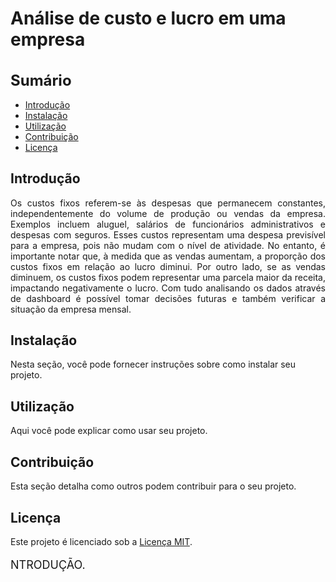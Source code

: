 # Análise de custo e lucro  em uma empresa

<h1 style="font-size: 24px;">Sumário</h1>


- [Introdução](#introdução)
- [Instalação](#instalação)
- [Utilização](#utilização)
- [Contribuição](#contribuição)
- [Licença](#licença)

## Introdução

<p align="justify">
Os custos fixos referem-se às despesas que permanecem constantes, independentemente do volume de produção ou vendas da empresa. Exemplos incluem aluguel, salários de funcionários administrativos e despesas com seguros. Esses custos representam uma despesa previsível para a empresa, pois não mudam com o nível de atividade. No entanto, é importante notar que, à medida que as vendas aumentam, a proporção dos custos fixos em relação ao lucro diminui. Por outro lado, se as vendas diminuem, os custos fixos podem representar uma parcela maior da receita, impactando negativamente o lucro.  Com tudo  analisando os dados através de  dashboard é possível tomar decisões futuras e também verificar a situação da empresa mensal. 
</p>


## Instalação

Nesta seção, você pode fornecer instruções sobre como instalar seu projeto.

## Utilização

Aqui você pode explicar como usar seu projeto.

## Contribuição

Esta seção detalha como outros podem contribuir para o seu projeto.

## Licença

Este projeto é licenciado sob a [Licença MIT](LICENSE).

<p style="font-size: 18px;">NTRODUÇÃO.</p>

